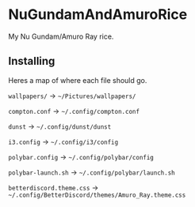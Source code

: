 # NuGundamAndAmuroRice
My Nu Gundam/Amuro Ray rice.

## Installing
Heres a map of where each file should go.

`wallpapers/` -> `~/Pictures/wallpapers/`

`compton.conf` -> `~/.config/compton.conf`

`dunst` -> `~/.config/dunst/dunst`

`i3.config` -> `~/.config/i3/config`

`polybar.config` -> `~/.config/polybar/config`

`polybar-launch.sh` -> `~/.config/polybar/launch.sh`

`betterdiscord.theme.css` -> `~/.config/BetterDiscord/themes/Amuro_Ray.theme.css`
